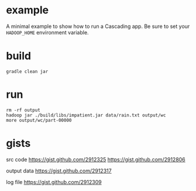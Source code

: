 example
=======
A minimal example to show how to run a Cascading app.
Be sure to set your `HADOOP_HOME` environment variable.

build
=====
    gradle clean jar

run
===
    rm -rf output
    hadoop jar ./build/libs/impatient.jar data/rain.txt output/wc
    more output/wc/part-00000

gists
=====
src code
https://gist.github.com/2912325
https://gist.github.com/2912806

output data
https://gist.github.com/2912317

log file
https://gist.github.com/2912309
